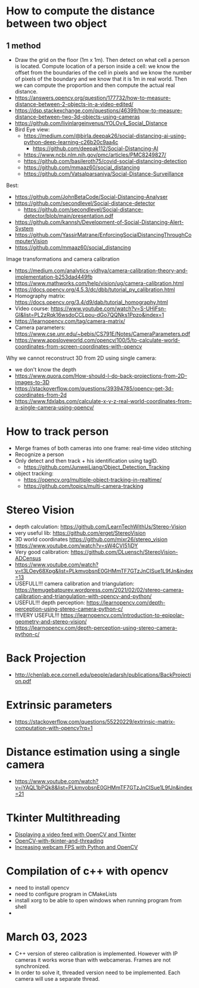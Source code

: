# How to compute the distance between two object 

## 1 method 

- Draw the grid on the floor (1m x 1m). Then detect on what cell a person is located. Compute location of a person inside a cell: we know the offset from the boundaries of the cell in pixels and we know the number of pixels of the boundary and we know that it is 1m in real world. Then we can compute the proportion and then compute the actual real distance.  
- https://answers.opencv.org/question/177732/how-to-measure-distance-between-2-objects-in-a-video-edited/
- https://dsp.stackexchange.com/questions/46399/how-to-measure-distance-between-two-3d-objects-using-cameras
- https://github.com/livinlargeinvenus/YOLOv4_Social_Distance
- Bird Eye view: 
  - https://medium.com/@birla.deepak26/social-distancing-ai-using-python-deep-learning-c26b20c9aa4c
    - https://github.com/deepak112/Social-Distancing-AI
  - https://www.ncbi.nlm.nih.gov/pmc/articles/PMC8249827/
  - https://github.com/basileroth75/covid-social-distancing-detection
  - https://github.com/mmaaz60/social_distancing
  - https://github.com/Vatsalparsaniya/Social-Distance-Surveillance

Best: 
- https://github.com/JohnBetaCode/Social-Distancing-Analyser
- https://github.com/secondlevel/Social-distance-detector
  - https://github.com/secondlevel/Social-distance-detector/blob/main/presentation.pdf
- https://github.com/kannsh/Development-of-Social-Distancing-Alert-System
- https://github.com/YassirMatrane/EnforcingSocialDistancingThroughComputerVision
- https://github.com/mmaaz60/social_distancing


Image transformations and camera calibration
- https://medium.com/analytics-vidhya/camera-calibration-theory-and-implementation-b253dad449fb
- https://www.mathworks.com/help/vision/ug/camera-calibration.html
- https://docs.opencv.org/4.5.3/dc/dbb/tutorial_py_calibration.html
- Homography matrix: https://docs.opencv.org/3.4/d9/dab/tutorial_homography.html
- Video course: https://www.youtube.com/watch?v=S-UHiFsn-GI&list=PL2zRqk16wsdoCCLpou-dGo7QQNks1Ppzo&index=1
- https://learnopencv.com/tag/camera-matrix/
- Camera parameters: https://www.cse.unr.edu/~bebis/CS791E/Notes/CameraParameters.pdf
- https://www.appsloveworld.com/opencv/100/5/to-calculate-world-coordinates-from-screen-coordinates-with-opencv

Why we cannot reconstruct 3D from 2D using single camera: 
- we don't know the depth
- https://www.quora.com/How-should-I-do-back-projections-from-2D-images-to-3D
- https://stackoverflow.com/questions/39394785/opencv-get-3d-coordinates-from-2d
- https://www.fdxlabs.com/calculate-x-y-z-real-world-coordinates-from-a-single-camera-using-opencv/
# How to track person

- Merge frames of both cameras into one frame: real-time video stitching
- Recognize a person
- Only detect and then track + his identification using tagID.
  - https://github.com/JunweiLiang/Object_Detection_Tracking
- object tracking:
  - https://opencv.org/multiple-object-tracking-in-realtime/
  - https://github.com/topics/multi-camera-tracking

# Stereo Vision

- depth calculation: https://github.com/LearnTechWithUs/Stereo-Vision
- very useful lib: https://github.com/erget/StereoVision
- 3D world coordinates https://github.com/mixr26/stereo_vision
- https://www.youtube.com/watch?v=sW4CVI51jDY
- Very good calibration: https://github.com/DLuensch/StereoVision-ADCensus
- https://www.youtube.com/watch?v=t3LOey68Xpg&list=PLkmvobsnE0GHMmTF7GTzJnCISue1L9fJn&index=13
- USEFULL!!! camera calibration and triangulation: https://temugebatpurev.wordpress.com/2021/02/02/stereo-camera-calibration-and-triangulation-with-opencv-and-python/
- USEFUL!!! depth perception: https://learnopencv.com/depth-perception-using-stereo-camera-python-c/
- !!!VERY USEFUL!!! https://learnopencv.com/introduction-to-epipolar-geometry-and-stereo-vision/
- https://learnopencv.com/depth-perception-using-stereo-camera-python-c/

# Back Projection

- http://chenlab.ece.cornell.edu/people/adarsh/publications/BackProjection.pdf

# Extrinsic parameters

- https://stackoverflow.com/questions/55220229/extrinsic-matrix-computation-with-opencv?rq=1

# Distance estimation using a single camera

- https://www.youtube.com/watch?v=iYAQL1bPQk8&list=PLkmvobsnE0GHMmTF7GTzJnCISue1L9fJn&index=21

# Tkinter Multithreading

- [Displaying a video feed with OpenCV and Tkinter](https://pyimagesearch.com/2016/05/30/displaying-a-video-feed-with-opencv-and-tkinter/)
- [OpenCV-with-tkinter-and-threading](https://github.com/informramiz/OpenCV-with-tkinter-and-threading/blob/master/GUI.py)
- [Increasing webcam FPS with Python and OpenCV](https://pyimagesearch.com/2015/12/21/increasing-webcam-fps-with-python-and-opencv/)


# Compilation of c++ with opencv

- need to install opencv
- need to configure program in CMakeLists
- install xorg to be able to open windows when running program from shell
- 


# March 03, 2023

- C++ version of stereo calibration is implemented. However with IP cameras it works worse than with webcameras. Frames are not synchronized. 
- In order to solve it, threaded version need to be implemented. Each camera will use a separate thread.